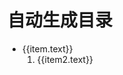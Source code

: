 # 自动生成目录

<script setup>
import { useData } from 'vitepress'

const { theme } = useData()
const sidebar = 'sidebar'
const root_path = '/前端/Vue3/'

function filter(items) {
    if (items.length < 2) {
        return false
    }
    return items.filter(item => item.path.startsWith(root_path)).length > 1
}
</script>

<ul>
    <li v-for = " (item, index) in theme[sidebar][root_path]">
        <a :href=item.link>{{item.text}}</a>
        <ol>
            <li v-if=filter(item.items) v-for = "(item2, index) in item.items">
                <a :href=item2.path>{{item2.text}}</a>
            </li>
        </ol>
    </li>
</ul>
